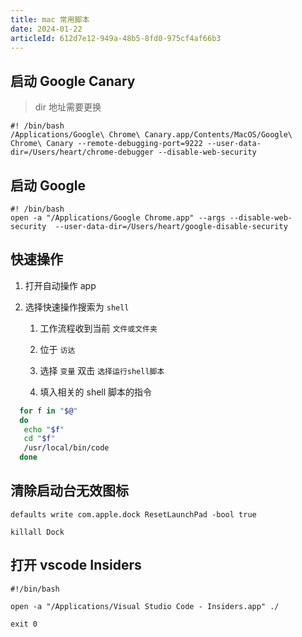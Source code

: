 ```yaml
---
title: mac 常用脚本
date: 2024-01-22
articleId: 612d7e12-949a-48b5-8fd0-975cf4af66b3
---
```


## 启动 Google Canary

> dir 地址需要更换

```shell
#! /bin/bash
/Applications/Google\ Chrome\ Canary.app/Contents/MacOS/Google\ Chrome\ Canary --remote-debugging-port=9222 --user-data-dir=/Users/heart/chrome-debugger --disable-web-security
```

## 启动 Google

```shell
#! /bin/bash
open -a "/Applications/Google Chrome.app" --args --disable-web-security  --user-data-dir=/Users/heart/google-disable-security
```

## 快速操作

1. 打开自动操作 app
2. 选择快速操作搜索为 `shell`

   1. 工作流程收到当前 `文件或文件夹`

   2. 位于 `访达`

   3. 选择 `变量` 双击 `选择运行shell脚本`

   4. 填入相关的 shell 脚本的指令

```bash
  for f in "$@"
  do
   echo "$f"
   cd "$f"
   /usr/local/bin/code
  done
```

## 清除启动台无效图标

```shell
defaults write com.apple.dock ResetLaunchPad -bool true

killall Dock
```

## 打开 vscode Insiders

```shell
#!/bin/bash

open -a "/Applications/Visual Studio Code - Insiders.app" ./

exit 0
```
